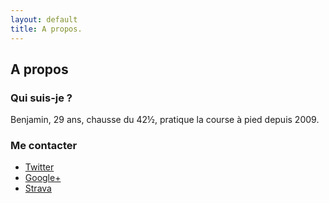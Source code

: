 ```yaml
---
layout: default
title: A propos.
---
```


## A propos

### Qui suis-je ?

Benjamin, 29 ans, chausse du 42½, pratique la course à pied depuis 2009.

### Me contacter

* [Twitter][12]
* [Google+][13]
* [Strava][14]

[1]: http://fr.wikipedia.org/wiki/Fartlek
[2]: http://fr.wikipedia.org/wiki/Vitesse_maximale_a%C3%A9robie
[3]: http://fr.wikipedia.org/wiki/P%C3%A9riostite
[4]: http://www.i-run.fr/recherche.html?nom=nike+free
[5]: http://twitter.com/benjamin_ds
[6]: https://plus.google.com/+BenjaminDosSantos
[7]: http://connect.garmin.com/modern/profile/bdossantos
[8]: http://jekyllrb.com/
[9]: https://github.com/bdossantos/runner.sh
[10]: http://fr.wikipedia.org/wiki/Raspberry_Pi
[11]: /humans.txt
[12]: https://twitter.com/benjamin_ds
[13]: https://plus.google.com/+BenjaminDosSantos
[14]: https://www.strava.com/athletes/6925704
